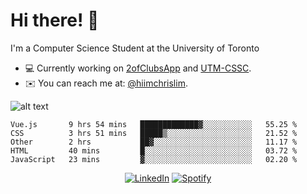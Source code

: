 # Hi there! 👋
I'm a Computer Science Student at the University of Toronto

- 💻 Currently working on [2ofClubsApp](https://github.com/2ofClubsApp) and [UTM-CSSC](https://github.com/UTM-CSSC).
- ✉️ You can reach me at: [@hiimchrislim](mailto:hello@hiimchrislim.co).

![alt text](https://user-images.githubusercontent.com/24628243/87171758-22f18c00-c2a1-11ea-9d8d-2777e59004b4.png "2ofClubs Logo")

<!--START_SECTION:waka-->
```text
Vue.js       9 hrs 54 mins   █████████████▓░░░░░░░░░░░   55.25 % 
CSS          3 hrs 51 mins   █████▒░░░░░░░░░░░░░░░░░░░   21.52 % 
Other        2 hrs           ██▓░░░░░░░░░░░░░░░░░░░░░░   11.17 % 
HTML         40 mins         █░░░░░░░░░░░░░░░░░░░░░░░░   03.72 % 
JavaScript   23 mins         ▓░░░░░░░░░░░░░░░░░░░░░░░░   02.20 % 
```
<!--END_SECTION:waka-->

<div align="center">
<a href="https://www.linkedin.com/in/hiimchrislim" target="_blank"><img src="https://img.shields.io/badge/LinkedIn-%230077B5.svg?&style=flat-square&logo=linkedin&logoColor=white" alt="LinkedIn"></a>
<a href="https://open.spotify.com/user/clim1231" target="_blank"><img src="https://img.shields.io/badge/Spotify-%231ED760.svg?&style=flat-square&logo=spotify&logoColor=white" alt="Spotify"></a>

</div>
